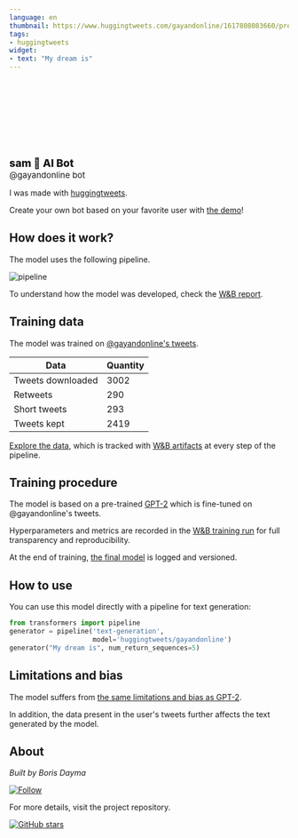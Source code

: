 ```yaml
---
language: en
thumbnail: https://www.huggingtweets.com/gayandonline/1617808083660/predictions.png
tags:
- huggingtweets
widget:
- text: "My dream is"
---
```


<div>
<div style="width: 132px; height:132px; border-radius: 50%; background-size: cover; background-image: url('https://pbs.twimg.com/profile_images/1347975597134385152/zABvUQAs_400x400.jpg')">
</div>
<div style="margin-top: 8px; font-size: 19px; font-weight: 800">sam 🤖 AI Bot </div>
<div style="font-size: 15px">@gayandonline bot</div>
</div>

I was made with [huggingtweets](https://github.com/borisdayma/huggingtweets).

Create your own bot based on your favorite user with [the demo](https://colab.research.google.com/github/borisdayma/huggingtweets/blob/master/huggingtweets-demo.ipynb)!

## How does it work?

The model uses the following pipeline.

![pipeline](https://github.com/borisdayma/huggingtweets/blob/master/img/pipeline.png?raw=true)

To understand how the model was developed, check the [W&B report](https://wandb.ai/wandb/huggingtweets/reports/HuggingTweets-Train-a-Model-to-Generate-Tweets--VmlldzoxMTY5MjI).

## Training data

The model was trained on [@gayandonline's tweets](https://twitter.com/gayandonline).

| Data | Quantity |
| --- | --- |
| Tweets downloaded | 3002 |
| Retweets | 290 |
| Short tweets | 293 |
| Tweets kept | 2419 |

[Explore the data](https://wandb.ai/wandb/huggingtweets/runs/3963etnb/artifacts), which is tracked with [W&B artifacts](https://docs.wandb.com/artifacts) at every step of the pipeline.

## Training procedure

The model is based on a pre-trained [GPT-2](https://huggingface.co/gpt2) which is fine-tuned on @gayandonline's tweets.

Hyperparameters and metrics are recorded in the [W&B training run](https://wandb.ai/wandb/huggingtweets/runs/146uc4xj) for full transparency and reproducibility.

At the end of training, [the final model](https://wandb.ai/wandb/huggingtweets/runs/146uc4xj/artifacts) is logged and versioned.

## How to use

You can use this model directly with a pipeline for text generation:

```python
from transformers import pipeline
generator = pipeline('text-generation',
                     model='huggingtweets/gayandonline')
generator("My dream is", num_return_sequences=5)
```

## Limitations and bias

The model suffers from [the same limitations and bias as GPT-2](https://huggingface.co/gpt2#limitations-and-bias).

In addition, the data present in the user's tweets further affects the text generated by the model.

## About

*Built by Boris Dayma*

[![Follow](https://img.shields.io/twitter/follow/borisdayma?style=social)](https://twitter.com/intent/follow?screen_name=borisdayma)

For more details, visit the project repository.

[![GitHub stars](https://img.shields.io/github/stars/borisdayma/huggingtweets?style=social)](https://github.com/borisdayma/huggingtweets)
